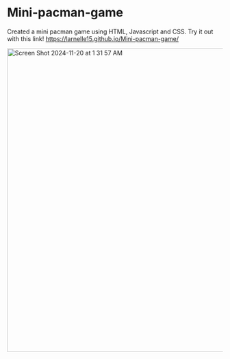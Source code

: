 # Mini-pacman-game
Created a mini pacman game using HTML, Javascript and CSS. Try it out with this link! https://larnelle15.github.io/Mini-pacman-game/

<img width="710" alt="Screen Shot 2024-11-20 at 1 31 57 AM" src="https://github.com/user-attachments/assets/404fbc2d-89be-455b-95ce-b39a8ebec610">
